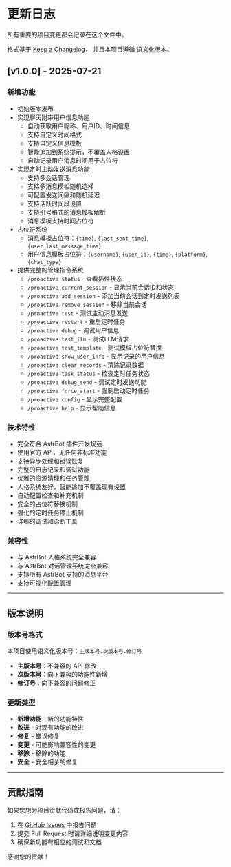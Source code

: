 # 更新日志

所有重要的项目变更都会记录在这个文件中。

格式基于 [Keep a Changelog](https://keepachangelog.com/zh-CN/1.0.0/)，
并且本项目遵循 [语义化版本](https://semver.org/lang/zh-CN/)。

## [v1.0.0] - 2025-07-21

### 新增功能
- 初始版本发布
- 实现聊天附带用户信息功能
  - 自动获取用户昵称、用户ID、时间信息
  - 支持自定义时间格式
  - 支持自定义信息模板
  - 智能追加到系统提示，不覆盖人格设置
  - 自动记录用户消息时间用于占位符
- 实现定时主动发送消息功能
  - 支持多会话管理
  - 支持多消息模板随机选择
  - 可配置发送间隔和随机延迟
  - 支持活跃时间段设置
  - 支持引号格式的消息模板解析
  - 消息模板支持时间占位符
- 占位符系统
  - 消息模板占位符：`{time}`, `{last_sent_time}`, `{user_last_message_time}`
  - 用户信息模板占位符：`{username}`, `{user_id}`, `{time}`, `{platform}`, `{chat_type}`
- 提供完整的管理指令系统
  - `/proactive status` - 查看插件状态
  - `/proactive current_session` - 显示当前会话ID和状态
  - `/proactive add_session` - 添加当前会话到定时发送列表
  - `/proactive remove_session` - 移除当前会话
  - `/proactive test` - 测试主动消息发送
  - `/proactive restart` - 重启定时任务
  - `/proactive debug` - 调试用户信息
  - `/proactive test_llm` - 测试LLM请求
  - `/proactive test_template` - 测试模板占位符替换
  - `/proactive show_user_info` - 显示记录的用户信息
  - `/proactive clear_records` - 清除记录数据
  - `/proactive task_status` - 检查定时任务状态
  - `/proactive debug_send` - 调试定时发送功能
  - `/proactive force_start` - 强制启动定时任务
  - `/proactive config` - 显示完整配置
  - `/proactive help` - 显示帮助信息

### 技术特性
- 完全符合 AstrBot 插件开发规范
- 使用官方 API，无任何非标准功能
- 支持异步处理和错误恢复
- 完整的日志记录和调试功能
- 优雅的资源清理和任务管理
- 人格系统友好，智能追加不覆盖现有设置
- 自动配置检查和补充机制
- 安全的占位符替换机制
- 强化的定时任务停止机制
- 详细的调试和诊断工具

### 兼容性
- 与 AstrBot 人格系统完全兼容
- 与 AstrBot 对话管理系统完全兼容
- 支持所有 AstrBot 支持的消息平台
- 支持可视化配置管理

---

## 版本说明

### 版本号格式
本项目使用语义化版本号：`主版本号.次版本号.修订号`

- **主版本号**：不兼容的 API 修改
- **次版本号**：向下兼容的功能性新增
- **修订号**：向下兼容的问题修正

### 更新类型
- **新增功能** - 新的功能特性
- **改进** - 对现有功能的改进
- **修复** - 错误修复
- **变更** - 可能影响兼容性的变更
- **移除** - 移除的功能
- **安全** - 安全相关的修复

---

## 贡献指南

如果您想为项目贡献代码或报告问题，请：

1. 在 [GitHub Issues](https://github.com/AstraSolis/astrbot_proactive_reply/issues) 中报告问题
2. 提交 Pull Request 时请详细说明变更内容
3. 确保新功能有相应的测试和文档

感谢您的贡献！
